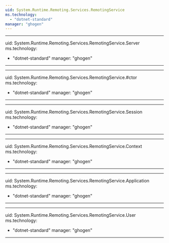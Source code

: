 ```yaml
---
uid: System.Runtime.Remoting.Services.RemotingService
ms.technology: 
  - "dotnet-standard"
manager: "ghogen"
---
```


---
uid: System.Runtime.Remoting.Services.RemotingService.Server
ms.technology: 
  - "dotnet-standard"
manager: "ghogen"
---

---
uid: System.Runtime.Remoting.Services.RemotingService.#ctor
ms.technology: 
  - "dotnet-standard"
manager: "ghogen"
---

---
uid: System.Runtime.Remoting.Services.RemotingService.Session
ms.technology: 
  - "dotnet-standard"
manager: "ghogen"
---

---
uid: System.Runtime.Remoting.Services.RemotingService.Context
ms.technology: 
  - "dotnet-standard"
manager: "ghogen"
---

---
uid: System.Runtime.Remoting.Services.RemotingService.Application
ms.technology: 
  - "dotnet-standard"
manager: "ghogen"
---

---
uid: System.Runtime.Remoting.Services.RemotingService.User
ms.technology: 
  - "dotnet-standard"
manager: "ghogen"
---
